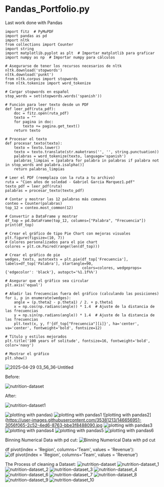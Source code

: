 # Pandas_Portfolio.py
Last work done with Pandas
```
import fitz  # PyMuPDF
import pandas as pd
import nltk
from collections import Counter
import string
import matplotlib.pyplot as plt  # Importar matplotlib para graficar
import numpy as np  # Importar numpy para cálculos

# Asegurarse de tener los recursos necesarios de nltk
nltk.download('stopwords')
nltk.download('punkt')
from nltk.corpus import stopwords
from nltk.tokenize import word_tokenize

# Cargar stopwords en español
stop_words = set(stopwords.words('spanish'))

# Función para leer texto desde un PDF
def leer_pdf(ruta_pdf):
    doc = fitz.open(ruta_pdf)
    texto = ""
    for pagina in doc:
        texto += pagina.get_text()
    return texto

# Procesar el texto
def procesar_texto(texto):
    texto = texto.lower()
    texto = texto.translate(str.maketrans('', '', string.punctuation))
    palabras = word_tokenize(texto, language='spanish')
    palabras_limpias = [palabra for palabra in palabras if palabra not in stop_words and palabra.isalpha()]
    return palabras_limpias

# Leer el PDF (reemplaza con la ruta a tu archivo)
ruta = "Cien años de soledad - Gabriel Garcia Marquez1.pdf"
texto_pdf = leer_pdf(ruta)
palabras = procesar_texto(texto_pdf)

# Contar y mostrar las 12 palabras más comunes
conteo = Counter(palabras)
top_12 = conteo.most_common(12)

# Convertir a DataFrame y mostrar
df_top = pd.DataFrame(top_12, columns=["Palabra", "Frecuencia"])
print(df_top)

# Crear el gráfico de tipo Pie Chart con mejoras visuales
plt.figure(figsize=(10, 7))
# Colores personalizados para el pie chart
colores = plt.cm.Paired(range(len(df_top)))

# Crear el gráfico de pie
wedges, texts, autotexts = plt.pie(df_top['Frecuencia'], labels=df_top['Palabra'], startangle=90, 
                                   colors=colores, wedgeprops={'edgecolor': 'black'}, autopct='%1.1f%%')

# Asegurar que el gráfico sea circular
plt.axis('equal')

# Añadir las frecuencias fuera del gráfico (calculando las posiciones)
for i, p in enumerate(wedges):
    angle = (p.theta2 - p.theta1) / 2. + p.theta1
    x = np.cos(np.radians(angle)) * 1.4  # Ajuste de la distancia de las frecuencias
    y = np.sin(np.radians(angle)) * 1.4  # Ajuste de la distancia de las frecuencias
    plt.text(x, y, f'{df_top["Frecuencia"][i]}', ha='center', va='center', fontweight='bold', fontsize=12)

# Título y estilos mejorados
plt.title('100 years of solitude', fontsize=16, fontweight='bold', color='navy')

# Mostrar el gráfico
plt.show()
```
![2025-04-29 03_56_36-Untitled](https://github.com/user-attachments/assets/fe22b591-196d-448e-b89a-8901bc106ff1)

Before:

![nutrition-dataset](https://user-images.githubusercontent.com/35381213/146656910-352ac6f6-73c5-42d8-801d-570d09b3e2a7.jpg)

After:

![nutrition-dataset1](https://user-images.githubusercontent.com/35381213/146656920-4d318810-3931-47e5-95d1-534c91fe24d7.jpg)

![plotting with pandas](https://user-images.githubusercontent.com/35381213/146656937-3bea7bd6-023a-478a-bac9-571895ecfd93.jpg))
![plotting with pandas1](https://user-images.githubusercontent.com/35381213/146656949-419b3707-188d-416d-bf34-00083a062ccf.jpg)
![plotting with pandas2](https://user-images.githubusercontent.com/35381213/146656951-3056f065-2c52-4ed6-8763-bbe3f8488090.jpg
![plotting with pandas3](https://user-images.githubusercontent.com/35381213/146656959-a1db2a0f-a0ce-4b9b-85af-c162d1b67a86.jpg)
![plotting with pandas4](https://user-images.githubusercontent.com/35381213/146656966-042427b9-244e-461d-9cc6-fac4cd619be1.jpg)
![plotting with pandas5](https://user-images.githubusercontent.com/35381213/146656927-bbae9c82-6feb-44a7-a871-bb1e52137cb4.jpg)
![plotting with pandas6](https://user-images.githubusercontent.com/35381213/146656929-4e6152bc-0c99-48c1-a3a2-e059bc1aa19e.jpg)

Binning Numerical Data with pd cut:
![Binning Numerical Data with pd cut](https://user-images.githubusercontent.com/35381213/146657229-70f28caa-aca7-4d30-bf21-bd1c55c157a8.jpg)

df pivot(index = 'Region', columns='Team', values = 'Revenue'):
![df pivot(index = 'Region', columns='Team', values = 'Revenue')](https://user-images.githubusercontent.com/35381213/146657230-95ce4096-fe8e-4b40-b6f8-fef07780f08f.png)

The Process of cleaning a Dataset:
![nutrition-dataset](https://user-images.githubusercontent.com/35381213/146657218-695b22d3-3a42-43de-b87b-853a73157a5e.jpg)
![nutrition-dataset_1](https://user-images.githubusercontent.com/35381213/146657192-66584c78-f5b3-41de-9195-5a0325c19d8c.jpg)
![nutrition-dataset_2](https://user-images.githubusercontent.com/35381213/146656961-a0d609f2-8d8e-4387-b1b3-810d7e0e7815.jpg)
![nutrition-dataset_3](https://user-images.githubusercontent.com/35381213/146656973-3493f166-f938-4e99-8c8c-4477b28fb0f5.jpg)
![nutrition-dataset_4](https://user-images.githubusercontent.com/35381213/146656975-3e666ac0-5ec1-4d13-ad90-8b96ba780674.jpg)
![nutrition-dataset_6](https://user-images.githubusercontent.com/35381213/146656978-4f3ecfc9-2836-4081-8703-3b8940f315e4.jpg)
![nutrition-dataset_7](https://user-images.githubusercontent.com/35381213/146656995-9ca23c33-ce72-47c5-a7fb-10e7e17fe41f.jpg)
![nutrition-dataset_8](https://user-images.githubusercontent.com/35381213/146657001-47b4bb90-977f-45e5-9c3a-9c7601492b24.jpg)
![nutrition-dataset_9](https://user-images.githubusercontent.com/35381213/146657005-df7f9870-662b-4ddc-a48a-dcf57d92b8c7.jpg)
![nutrition-dataset_10](https://user-images.githubusercontent.com/35381213/146657187-de714a90-d3fb-4f42-b139-a000c8ad1d44.jpg)
